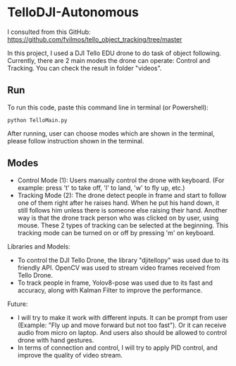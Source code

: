 # TelloDJI-Autonomous

I consulted from this GitHub: https://github.com/fvilmos/tello_object_tracking/tree/master

In this project, I used a DJI Tello EDU drone to do task of object following. Currently, there are 2 main modes the drone can operate: Control and Tracking. You can check the result in folder "videos".

## Run
To run this code, paste this command line in terminal (or Powershell):
```
python TelloMain.py
```
After running, user can choose modes which are shown in the terminal, please follow instruction shown in the terminal.

## Modes

* Control Mode (1): Users manually control the drone with keyboard. (For example: press 't' to take off, 'l' to land, 'w' to fly up, etc.)
* Tracking Mode (2): The drone detect people in frame and start to follow one of them right after he raises hand. When he put his hand down, it still follows him unless there is someone else raising their hand. Another way is that the drone track person who was clicked on by user, using mouse. These 2 types of tracking can be selected at the beginning. This tracking mode can be turned on or off by pressing 'm' on keyboard.

Libraries and Models:
* To control the DJI Tello Drone, the library "djitellopy" was used due to its friendly API. OpenCV was used to stream video frames received from Tello Drone.
* To track people in frame, Yolov8-pose was used due to its fast and accuracy, along with Kalman Filter to improve the performance.

Future:
* I will try to make it work with different inputs. It can be prompt from user (Example: "Fly up and move forward but not too fast"). Or it can receive audio from micro on laptop. And users also should be allowed to control drone with hand gestures.
* In terms of connection and control, I will try to apply PID control, and improve the quality of video stream.
